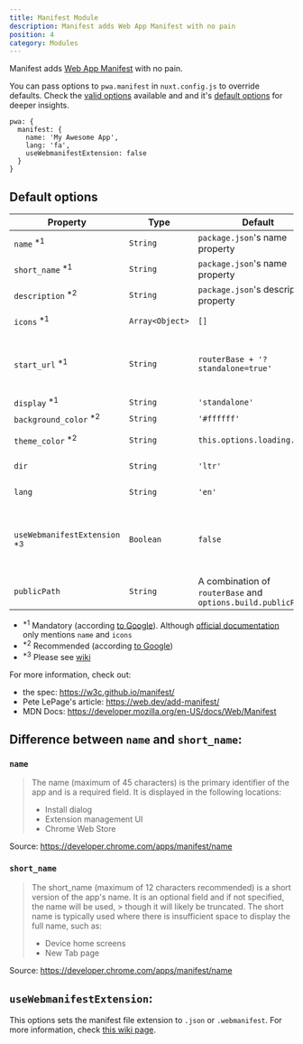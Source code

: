 ```yaml
---
title: Manifest Module
description: Manifest adds Web App Manifest with no pain
position: 4
category: Modules
---
```


Manifest adds [Web App Manifest](https://developer.mozilla.org/en-US/docs/Web/Manifest) with no pain.

You can pass options to `pwa.manifest` in `nuxt.config.js` to override defaults. Check the
[valid options](https://developer.mozilla.org/en-US/docs/Web/Manifest#Members) available and and it's
[default options](#default-options) for deeper insights.

```js{}[nuxt.config.js]
pwa: {
  manifest: {
    name: 'My Awesome App',
    lang: 'fa',
    useWebmanifestExtension: false
  }
}
```

## Default options

| Property                          | Type            | Default                                                      | Description                                                     |
| --------------------------------- | --------------- | ------------------------------------------------------------ | --------------------------------------------------------------- |
| `name` <sup>\*1</sup>             | `String`        | `package.json`'s name property                               | [maximum of 45 characters]                                      |
| `short_name` <sup>\*1</sup>       | `String`        | `package.json`'s name property                               | [maximum of 12 characters]                                      |
| `description` <sup>\*2</sup>      | `String`        | `package.json`'s description property                        |                                                                 |
| `icons` <sup>\*1</sup>            | `Array<Object>` | `[]`                                                         | (See the [icon module])                                         |
| `start_url` <sup>\*1</sup>        | `String`        | `routerBase + '?standalone=true'`                            | It has to be relative to where the manifest is placed           |
| `display` <sup>\*1</sup>          | `String`        | `'standalone'`                                               |                                                                 |
| `background_color` <sup>\*2</sup> | `String`        | `'#ffffff'`                                                  |                                                                 |
| `theme_color` <sup>\*2</sup>      | `String`        | `this.options.loading.color`                                 | Nuxt [loading color] option                                     |
| `dir`                             | `String`        | `'ltr'`                                                      | `ltr` or `rtl`. Used with `lang`                                |
| `lang`                            | `String`        | `'en'`                                                       | Recommended if used `dir`                                       |
| `useWebmanifestExtension` <sup>\*3</sup>       | `Boolean`       | `false`                                                      | Whether to use `webmanifest` file extension (or default `json`) |
| `publicPath`                      | `String`        | A combination of `routerBase` and `options.build.publicPath` |                                                                 |

- <sup>\*1</sup> Mandatory (according [to Google](https://web.dev/add-manifest)).
  Although [official documentation](https://w3c.github.io/manifest/#json-schema) only mentions `name` and `icons`
- <sup>\*2</sup> Recommended (according [to Google](https://web.dev/add-manifest))
- <sup>\*3</sup> Please see [wiki](https://github.com/nuxt-community/pwa-module/wiki/.webmanifest)

[icon module]: https://pwa.nuxtjs.org/modules/icon.html
[maximum of 45 characters]: https://developer.chrome.com/apps/manifest/name
[maximum of 12 characters]: https://developer.chrome.com/apps/manifest/name
[loading color]: https://nuxtjs.org/api/configuration-loading/#customizing-the-progress-bar

For more information, check out:

- the spec: https://w3c.github.io/manifest/
- Pete LePage's article: https://web.dev/add-manifest/
- MDN Docs: https://developer.mozilla.org/en-US/docs/Web/Manifest

## Difference between `name` and `short_name`:

### `name`

> The name (maximum of 45 characters) is the primary identifier of the app and is a required field. It is displayed in the following locations:
>
> - Install dialog
> - Extension management UI
> - Chrome Web Store

Source: https://developer.chrome.com/apps/manifest/name

### `short_name`

> The short_name (maximum of 12 characters recommended) is a short version of the app's name. It is an optional field and if not specified, the name will be used, > though it will likely be truncated. The short name is typically used where there is insufficient space to display the full name, such as:
>
> - Device home screens
> - New Tab page

Source: https://developer.chrome.com/apps/manifest/name

## `useWebmanifestExtension`:

This options sets the manifest file extension to `.json` or `.webmanifest`. For more information, check
[this wiki page](https://github.com/nuxt-community/pwa-module/wiki/.webmanifest).
